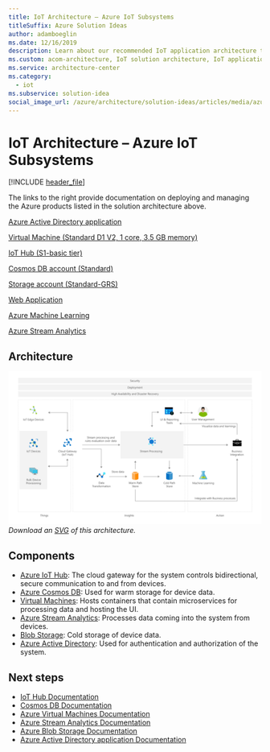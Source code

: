 ```yaml
---
title: IoT Architecture – Azure IoT Subsystems
titleSuffix: Azure Solution Ideas
author: adamboeglin
ms.date: 12/16/2019
description: Learn about our recommended IoT application architecture that supports hybrid cloud and edge computing. A flowchart details how the subsystems function within the IoT application.
ms.custom: acom-architecture, IoT solution architecture, IoT application architecture, subsystem architecture, iot-architecture, 'https://azure.microsoft.com/solutions/architecture/azure-iot-subsystems/'
ms.service: architecture-center
ms.category:
  - iot
ms.subservice: solution-idea
social_image_url: /azure/architecture/solution-ideas/articles/media/azure-iot-subsystems.png
---
```


# IoT Architecture – Azure IoT Subsystems

[!INCLUDE [header_file](../../../includes/sol-idea-header.md)]

The links to the right provide documentation on deploying and managing the Azure products listed in the solution architecture above.

[Azure Active Directory application](https://azure.microsoft.com/services/active-directory)

[Virtual Machine (Standard D1 V2, 1 core, 3.5 GB memory)](https://azure.microsoft.com/services/virtual-machines)

[IoT Hub (S1-basic tier)](https://azure.microsoft.com/services/iot-hub)

[Cosmos DB account (Standard)](https://azure.microsoft.com/services/cosmos-db)

[Storage account (Standard-GRS)](https://azure.microsoft.com/services/storage)

[Web Application](https://azure.microsoft.com/services/app-service)

[Azure Machine Learning](https://azure.microsoft.com/services/machine-learning)

[Azure Stream Analytics](https://azure.microsoft.com/services/stream-analytics)

## Architecture

![Architecture Diagram](../media/azure-iot-subsystems.png)
*Download an [SVG](../media/azure-iot-subsystems.svg) of this architecture.*

## Components

* [Azure IoT Hub](https://azure.microsoft.com/services/iot-hub): The cloud gateway for the system controls bidirectional, secure communication to and from devices.
* [Azure Cosmos DB](https://azure.microsoft.com/services/cosmos-db): Used for warm storage for device data.
* [Virtual Machines](https://azure.microsoft.com/services/virtual-machines): Hosts containers that contain microservices for processing data and hosting the UI.
* [Azure Stream Analytics](https://azure.microsoft.com/services/stream-analytics): Processes data coming into the system from devices.
* [Blob Storage](https://azure.microsoft.com/services/storage/blobs): Cold storage of device data.
* [Azure Active Directory](https://azure.microsoft.com/services/active-directory): Used for authentication and authorization of the system.

## Next steps

* [IoT Hub Documentation](https://docs.microsoft.com/azure/iot-hub)
* [Cosmos DB Documentation](https://docs.microsoft.com/azure/cosmos-db)
* [Azure Virtual Machines Documentation](https://docs.microsoft.com/azure/virtual-machines)
* [Azure Stream Analytics Documentation](https://docs.microsoft.com/azure/stream-analytics)
* [Azure Blob Storage Documentation](https://docs.microsoft.com/azure/storage)
* [Azure Active Directory application Documentation](https://docs.microsoft.com/azure/active-directory)
